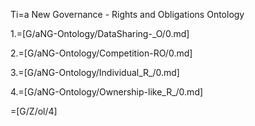 Ti=a New Governance - Rights and Obligations Ontology

1.=[G/aNG-Ontology/DataSharing-_O/0.md]

2.=[G/aNG-Ontology/Competition-RO/0.md]

3.=[G/aNG-Ontology/Individual_R_/0.md]

4.=[G/aNG-Ontology/Ownership-like_R_/0.md]

=[G/Z/ol/4]




